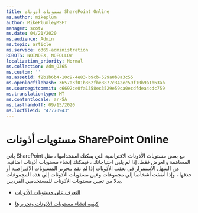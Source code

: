```yaml
---
title: مستويات أذونات SharePoint Online
ms.author: mikeplum
author: MikePlumleyMSFT
manager: scotv
ms.date: 04/21/2020
ms.audience: Admin
ms.topic: article
ms.service: o365-administration
ROBOTS: NOINDEX, NOFOLLOW
localization_priority: Normal
ms.collection: Adm_O365
ms.custom: ''
ms.assetid: f2b1b6b4-10c9-4e83-b9cb-529a0b8a3c55
ms.openlocfilehash: 3657a3f01b362fbe8877c342ec59f10b9a1b63ab
ms.sourcegitcommit: c6692ce0fa1358ec3529e59ca0ecdfdea4cdc759
ms.translationtype: MT
ms.contentlocale: ar-SA
ms.lasthandoff: 09/15/2020
ms.locfileid: "47770943"
---
```

# <a name="sharepoint-online-permission-levels"></a>مستويات أذونات SharePoint Online

ياتي SharePoint مع بعض مستويات الأذونات الافتراضية التي يمكنك استخدامها ، مثل المساهمة والعرض فقط. إذا لم يلبي احتياجاتك ، فيمكنك إنشاء مستويات أذونات اضافيه. من السهل الاستمرار في تعقب الأذونات إذا لم تقم بتحرير المستويات الافتراضية أو حذفها ، وإذا أضفت أشخاصا إلى مجموعات وعين مستويات الأذونات إلى هذه المجموعات بدلا من تعيين مستويات الأذونات للمستخدمين الفرديين.
  
- [التعرف علي مستويات الأذونات](https://go.microsoft.com/fwlink/?linkid=867071)
    
- [كيفيه إنشاء مستويات الأذونات وتحريرها](https://go.microsoft.com/fwlink/?linkid=867072)
    

